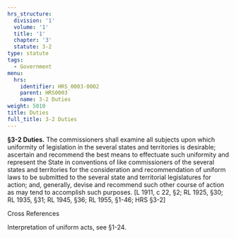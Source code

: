 ```yaml
---
hrs_structure:
  division: '1'
  volume: '1'
  title: '1'
  chapter: '3'
  statute: 3-2
type: statute
tags:
  - Government
menu:
  hrs:
    identifier: HRS_0003-0002
    parent: HRS0003
    name: 3-2 Duties
weight: 5010
title: Duties
full_title: 3-2 Duties
---
```

**§3-2 Duties.** The commissioners shall examine all subjects upon which uniformity of legislation in the several states and territories is desirable; ascertain and recommend the best means to effectuate such uniformity and represent the State in conventions of like commissioners of the several states and territories for the consideration and recommendation of uniform laws to be submitted to the several state and territorial legislatures for action; and, generally, devise and recommend such other course of action as may tend to accomplish such purposes. [L 1911, c 22, §2; RL 1925, §30; RL 1935, §31; RL 1945, §36; RL 1955, §1-46; HRS §3-2]

Cross References

Interpretation of uniform acts, see §1-24.